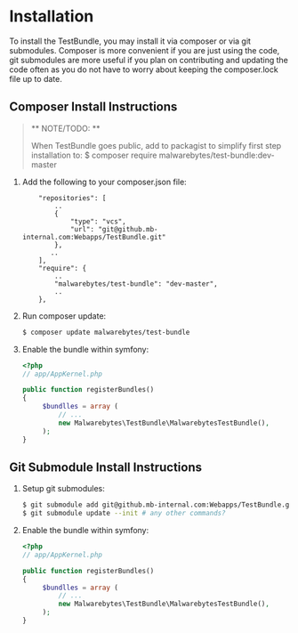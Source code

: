 # Installation

To install the TestBundle, you may install it via composer or via git submodules. Composer is more convenient if you are just using the code, git submodules are more useful if you plan on contributing and updating the code often as you do not have to worry about keeping the composer.lock file up to date.

## Composer Install Instructions

>** NOTE/TODO: **
>
> When TestBundle goes public, add to packagist to simplify first step installation to:
> $ composer require malwarebytes/test-bundle:dev-master


1. Add the following to your composer.json file:


    ```
        "repositories": [
            ..
            {
                "type": "vcs",
                "url": "git@github.mb-internal.com:Webapps/TestBundle.git"
            }, 
           ..
        ],
        "require": {
            ..
            "malwarebytes/test-bundle": "dev-master",
            ..
        },
    ```


2. Run composer update:

    ```bash
    $ composer update malwarebytes/test-bundle
    ```

3. Enable the bundle within symfony:


    ``` php
    <?php
    // app/AppKernel.php

    public function registerBundles()
    {
         $bundlles = array (
             // ...
             new Malwarebytes\TestBundle\MalwarebytesTestBundle(),
         );
    }
    ```

## Git Submodule Install Instructions

1. Setup git submodules:

    ```bash
    $ git submodule add git@github.mb-internal.com:Webapps/TestBundle.git src/Malwarebytes/TestBundle
    $ git submodule update --init # any other commands?
    ```

2. Enable the bundle within symfony:


    ``` php
    <?php
    // app/AppKernel.php

    public function registerBundles()
    {
         $bundlles = array (
             // ...
             new Malwarebytes\TestBundle\MalwarebytesTestBundle(),
         );
    }
    ```
